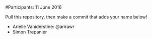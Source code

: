 #Participants: 11 June 2016

Pull this repository, then make a commit that adds your name below!

- Arielle Vaniderstine: @arirawr
- Simon Trepanier
